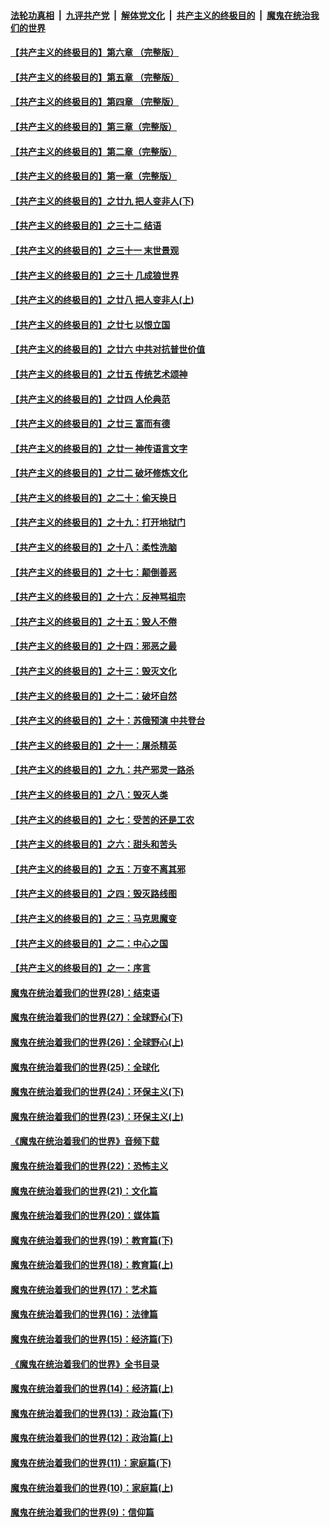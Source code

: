 ####  [法轮功真相](../../../../basic/blob/master/README.md?t=05221731) &nbsp;|&nbsp; [九评共产党](../../../../9ping.md/blob/master/README.md?t=05221731) &nbsp;|&nbsp; [解体党文化](../../../../jtdwh.md/blob/master/README.md?t=05221731)  &nbsp;|&nbsp; [共产主义的终极目的](../../../../gczydzjmd.md/blob/master/README.md?t=05221731) &nbsp;|&nbsp; [魔鬼在统治我们的世界](../../../../mgztzwmdsj.md/blob/master/README.md?t=05221731) 

#### [【共产主义的终极目的】第六章 （完整版）](../pages/nsc422/n11428913.md?t=05221731) 

#### [【共产主义的终极目的】第五章 （完整版）](../pages/nsc422/n11428912.md?t=05221731) 

#### [【共产主义的终极目的】第四章 （完整版）](../pages/nsc422/n11428907.md?t=05221731) 

#### [【共产主义的终极目的】第三章（完整版）](../pages/nsc422/n11428848.md?t=05221731) 

#### [【共产主义的终极目的】第二章（完整版）](../pages/nsc422/n11428831.md?t=05221731) 

#### [【共产主义的终极目的】第一章（完整版）](../pages/nsc422/n11417651.md?t=05221731) 

#### [【共产主义的终极目的】之廿九 把人变非人(下)](../pages/nsc422/n11344140.md?t=05221731) 

#### [【共产主义的终极目的】之三十二 结语](../pages/nsc422/n11360535.md?t=05221731) 

#### [【共产主义的终极目的】之三十一 末世景观](../pages/nsc422/n11351129.md?t=05221731) 

#### [【共产主义的终极目的】之三十 几成狼世界](../pages/nsc422/n11348280.md?t=05221731) 

#### [【共产主义的终极目的】之廿八 把人变非人(上)](../pages/nsc422/n11340492.md?t=05221731) 

#### [【共产主义的终极目的】之廿七 以恨立国](../pages/nsc422/n11336944.md?t=05221731) 

#### [【共产主义的终极目的】之廿六 中共对抗普世价值](../pages/nsc422/n11324785.md?t=05221731) 

#### [【共产主义的终极目的】之廿五 传统艺术颂神](../pages/nsc422/n11296396.md?t=05221731) 

#### [【共产主义的终极目的】之廿四 人伦典范](../pages/nsc422/n11296397.md?t=05221731) 

#### [【共产主义的终极目的】之廿三 富而有德](../pages/nsc422/n11283598.md?t=05221731) 

#### [【共产主义的终极目的】之廿一 神传语言文字](../pages/nsc422/n11263265.md?t=05221731) 

#### [【共产主义的终极目的】之廿二 破坏修炼文化](../pages/nsc422/n11245728.md?t=05221731) 

#### [【共产主义的终极目的】之二十：偷天换日](../pages/nsc422/n11238846.md?t=05221731) 

#### [【共产主义的终极目的】之十九：打开地狱门](../pages/nsc422/n11206376.md?t=05221731) 

#### [【共产主义的终极目的】之十八：柔性洗脑](../pages/nsc422/n11199994.md?t=05221731) 

#### [【共产主义的终极目的】之十七：颠倒善恶](../pages/nsc422/n11179782.md?t=05221731) 

#### [【共产主义的终极目的】之十六：反神骂祖宗](../pages/nsc422/n11166798.md?t=05221731) 

#### [【共产主义的终极目的】之十五：毁人不倦](../pages/nsc422/n11166792.md?t=05221731) 

#### [【共产主义的终极目的】之十四：邪恶之最](../pages/nsc422/n11150249.md?t=05221731) 

#### [【共产主义的终极目的】之十三：毁灭文化](../pages/nsc422/n11135227.md?t=05221731) 

#### [【共产主义的终极目的】之十二：破坏自然](../pages/nsc422/n11135214.md?t=05221731) 

#### [【共产主义的终极目的】之十：苏俄预演 中共登台](../pages/nsc422/n11118424.md?t=05221731) 

#### [【共产主义的终极目的】之十一：屠杀精英](../pages/nsc422/n11118442.md?t=05221731) 

#### [【共产主义的终极目的】之九：共产邪灵一路杀](../pages/nsc422/n11114139.md?t=05221731) 

#### [【共产主义的终极目的】之八：毁灭人类](../pages/nsc422/n11108503.md?t=05221731) 

#### [【共产主义的终极目的】之七：受苦的还是工农](../pages/nsc422/n11101809.md?t=05221731) 

#### [【共产主义的终极目的】之六：甜头和苦头](../pages/nsc422/n11096971.md?t=05221731) 

#### [【共产主义的终极目的】之五：万变不离其邪](../pages/nsc422/n11091285.md?t=05221731) 

#### [【共产主义的终极目的】之四：毁灭路线图](../pages/nsc422/n11086284.md?t=05221731) 

#### [【共产主义的终极目的】之三：马克思魔变](../pages/nsc422/n11061941.md?t=05221731) 

#### [【共产主义的终极目的】之二：中心之国](../pages/nsc422/n11047728.md?t=05221731) 

#### [【共产主义的终极目的】之一：序言](../pages/nsc422/n11086077.md?t=05221731) 

#### [魔鬼在统治着我们的世界(28)：结束语](../pages/nsc422/n10936246.md?t=05221731) 

#### [魔鬼在统治着我们的世界(27)：全球野心(下)](../pages/nsc422/n10928319.md?t=05221731) 

#### [魔鬼在统治着我们的世界(26)：全球野心(上)](../pages/nsc422/n10900318.md?t=05221731) 

#### [魔鬼在统治着我们的世界(25)：全球化](../pages/nsc422/n10788205.md?t=05221731) 

#### [魔鬼在统治着我们的世界(24)：环保主义(下)](../pages/nsc422/n10695307.md?t=05221731) 

#### [魔鬼在统治着我们的世界(23)：环保主义(上)](../pages/nsc422/n10688613.md?t=05221731) 

#### [《魔鬼在统治着我们的世界》音频下载](../pages/nsc422/n10635553.md?t=05221731) 

#### [魔鬼在统治着我们的世界(22)：恐怖主义](../pages/nsc422/n10614727.md?t=05221731) 

#### [魔鬼在统治着我们的世界(21)：文化篇](../pages/nsc422/n10597706.md?t=05221731) 

#### [魔鬼在统治着我们的世界(20)：媒体篇](../pages/nsc422/n10586579.md?t=05221731) 

#### [魔鬼在统治着我们的世界(19)：教育篇(下)](../pages/nsc422/n10564808.md?t=05221731) 

#### [魔鬼在统治着我们的世界(18)：教育篇(上)](../pages/nsc422/n10526970.md?t=05221731) 

#### [魔鬼在统治着我们的世界(17)：艺术篇](../pages/nsc422/n10499093.md?t=05221731) 

#### [魔鬼在统治着我们的世界(16)：法律篇](../pages/nsc422/n10485969.md?t=05221731) 

#### [魔鬼在统治着我们的世界(15)：经济篇(下)](../pages/nsc422/n10469975.md?t=05221731) 

#### [《魔鬼在统治着我们的世界》全书目录](../pages/nsc422/n10464261.md?t=05221731) 

#### [魔鬼在统治着我们的世界(14)：经济篇(上)](../pages/nsc422/n10457370.md?t=05221731) 

#### [魔鬼在统治着我们的世界(13)：政治篇(下)](../pages/nsc422/n10448270.md?t=05221731) 

#### [魔鬼在统治着我们的世界(12)：政治篇(上)](../pages/nsc422/n10444576.md?t=05221731) 

#### [魔鬼在统治着我们的世界(11)：家庭篇(下)](../pages/nsc422/n10440961.md?t=05221731) 

#### [魔鬼在统治着我们的世界(10)：家庭篇(上)](../pages/nsc422/n10435448.md?t=05221731) 

#### [魔鬼在统治着我们的世界(9)：信仰篇](../pages/nsc422/n10432159.md?t=05221731) 

